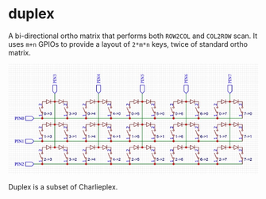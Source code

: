 # duplex

A bi-directional ortho matrix that performs both `ROW2COL` and `COL2ROW` scan. It uses `m+n` GPIOs to provide a layout of `2*m*n` keys, twice of standard ortho matrix.

![duplex](duplex.jpg)

Duplex is a subset of Charlieplex.
